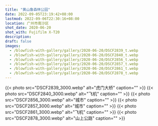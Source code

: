 ```yaml
---
title: "黄山鲁森林公园"
date: 2022-09-05T23:19:42+08:00
lastmod: 2022-09-06T22:30:16+08:00
location: 广州市南沙区
shot_date: 2020-06-20
shot_with: Fujifilm X-T20
description:
draft: false
images:
  - /blowfish-with-gallery/gallery/2020-06-20/DSCF2839_t.webp
  - /blowfish-with-gallery/gallery/2020-06-20/DSCF2840_t.webp
  - /blowfish-with-gallery/gallery/2020-06-20/DSCF2856_t.webp
  - /blowfish-with-gallery/gallery/2020-06-20/DSCF2857_t.webp
  - /blowfish-with-gallery/gallery/2020-06-20/DSCF2861_t.webp
  - /blowfish-with-gallery/gallery/2020-06-20/DSCF2878_t.webp
---
```


{{< photo src="DSCF2839_3000.webp" alt="虎门大桥" caption="" >}}
{{< photo src="DSCF2840_3000.webp" alt="飞机" caption="" >}}
{{< photo src="DSCF2856_3000.webp" alt="城市" caption="" >}}
{{< photo src="DSCF2857_3000.webp" alt="城市" caption="" >}}
{{< photo src="DSCF2861_3000.webp" alt="飞机" caption="" >}}
{{< photo src="DSCF2878_3000.webp" alt="山上公路" caption="" >}}
